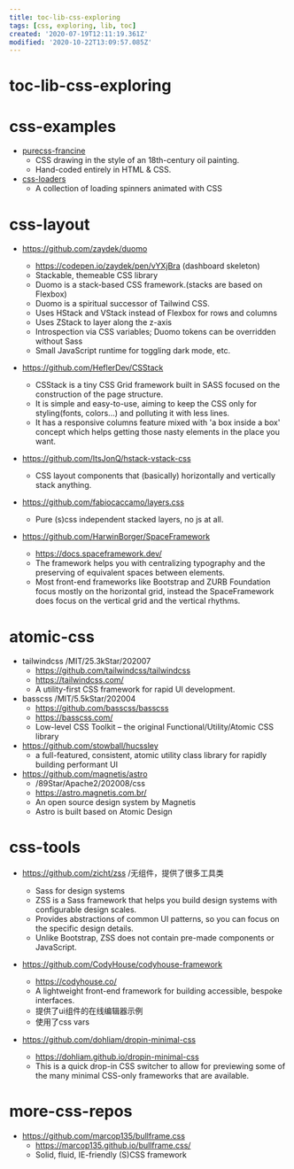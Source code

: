 ```yaml
---
title: toc-lib-css-exploring
tags: [css, exploring, lib, toc]
created: '2020-07-19T12:11:19.361Z'
modified: '2020-10-22T13:09:57.085Z'
---
```


# toc-lib-css-exploring

# css-examples

- [purecss-francine](https://github.com/cyanharlow/purecss-francine)
  - CSS drawing in the style of an 18th-century oil painting. 
  - Hand-coded entirely in HTML & CSS.
- [css-loaders](https://github.com/lukehaas/css-loaders)
  - A collection of loading spinners animated with CSS

# css-layout

- https://github.com/zaydek/duomo
  - https://codepen.io/zaydek/pen/vYXjBra (dashboard skeleton)
  - Stackable, themeable CSS library
  - Duomo is a stack-based CSS framework.(stacks are based on Flexbox)
  - Duomo is a spiritual successor of Tailwind CSS.
  - Uses HStack and VStack instead of Flexbox for rows and columns
  - Uses ZStack to layer along the z-axis
  - Introspection via CSS variables; Duomo tokens can be overridden without Sass
  - Small JavaScript runtime for toggling dark mode, etc.

- https://github.com/HeflerDev/CSStack
  - CSStack is a tiny CSS Grid framework built in SASS focused on the construction of the page structure. 
  - It is simple and easy-to-use, aiming to keep the CSS only for styling(fonts, colors...) and polluting it with less lines.
  - It has a responsive columns feature mixed with 'a box inside a box' concept which helps getting those nasty elements in the place you want.

- https://github.com/ItsJonQ/hstack-vstack-css
  - CSS layout components that (basically) horizontally and vertically stack anything.
- https://github.com/fabiocaccamo/layers.css
  - Pure (s)css independent stacked layers, no js at all.

- https://github.com/HarwinBorger/SpaceFramework
  - https://docs.spaceframework.dev/
  - The framework helps you with centralizing typography and the preserving of equivalent spaces between elements.
  - Most front-end frameworks like Bootstrap and ZURB Foundation focus mostly on the horizontal grid, instead the SpaceFramework does focus on the vertical grid and the vertical rhythms. 

# atomic-css

- tailwindcss /MIT/25.3kStar/202007
  - https://github.com/tailwindcss/tailwindcss
  - https://tailwindcss.com/
  - A utility-first CSS framework for rapid UI development.
- basscss /MIT/5.5kStar/202004
  - https://github.com/basscss/basscss
  - https://basscss.com/
  - Low-level CSS Toolkit – the original Functional/Utility/Atomic CSS library
- https://github.com/stowball/hucssley
  - a full-featured, consistent, atomic utility class library for rapidly building performant UI
- https://github.com/magnetis/astro
  - /89Star/Apache2/202008/css
  - https://astro.magnetis.com.br/
  - An open source design system by Magnetis
  - Astro is built based on Atomic Design
# css-tools

- https://github.com/zicht/zss /无组件，提供了很多工具类
  - Sass for design systems
  - ZSS is a Sass framework that helps you build design systems with configurable design scales.
  - Provides abstractions of common UI patterns, so you can focus on the specific design details.
  - Unlike Bootstrap, ZSS does not contain pre-made components or JavaScript.

- https://github.com/CodyHouse/codyhouse-framework
  - https://codyhouse.co/
  - A lightweight front-end framework for building accessible, bespoke interfaces.
  - 提供了ui组件的在线编辑器示例
  - 使用了css vars

- https://github.com/dohliam/dropin-minimal-css
  - https://dohliam.github.io/dropin-minimal-css
  - This is a quick drop-in CSS switcher to allow for previewing some of the many minimal CSS-only frameworks that are available.

# more-css-repos

- https://github.com/marcop135/bullframe.css
  - https://marcop135.github.io/bullframe.css/
  - Solid, fluid, IE-friendly (S)CSS framework

